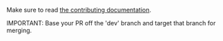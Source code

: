 Make sure to read [the contributing documentation](https://github.com/tyba-co/apidoc/blob/master/CONTRIBUTING.md).

IMPORTANT: Base your PR off the 'dev' branch and target that branch for merging.
